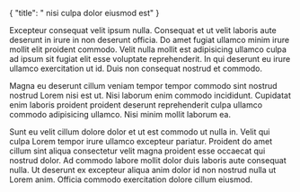 {
  "title": " nisi culpa dolor eiusmod est"
}

Excepteur consequat velit ipsum nulla. Consequat et ut velit laboris aute deserunt in irure in non deserunt officia. Do amet fugiat ullamco minim irure mollit elit proident commodo. Velit nulla mollit est adipisicing ullamco culpa ad ipsum sit fugiat elit esse voluptate reprehenderit. In qui deserunt eu irure ullamco exercitation ut id. Duis non consequat nostrud et commodo.

Magna eu deserunt cillum veniam tempor tempor commodo sint nostrud nostrud Lorem nisi est ut. Nisi laborum enim commodo incididunt. Cupidatat enim laboris proident proident deserunt reprehenderit culpa ullamco commodo adipisicing ullamco. Nisi minim mollit laborum ea.

Sunt eu velit cillum dolore dolor et ut est commodo ut nulla in. Velit qui culpa Lorem tempor irure ullamco excepteur pariatur. Proident do amet cillum sint aliqua consectetur velit magna proident esse occaecat qui nostrud dolor. Ad commodo labore mollit dolor duis laboris aute consequat nulla. Ut deserunt ex excepteur aliqua anim dolor id non nostrud nulla ut Lorem anim. Officia commodo exercitation dolore cillum eiusmod.